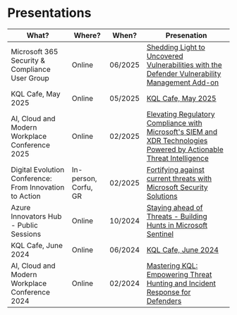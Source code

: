 # Presentations

| What? | Where? | When? | Presenation |
| --- | --- | --- | --- |
| Microsoft 365 Security & Compliance User Group | Online | 06/2025 | [Shedding Light to Uncovered Vulnerabilities with the Defender Vulnerability Management Add-on](https://github.com/cyb3rmik3/presentations/tree/main/202506-m365scug) |
| KQL Cafe, May 2025 | Online | 05/2025 | [KQL Cafe, May 2025](https://www.youtube.com/watch?v=Yna97PlIX18) |
| AI, Cloud and Modern Workplace Conference 2025 | Online | 02/2025 | [Elevating Regulatory Compliance with Microsoft's SIEM and XDR Technologies Powered by Actionable Threat Intelligence](https://github.com/cyb3rmik3/presentations/tree/main/202502-aicmwc2025) |
| Digital Evolution Conference: From Innovation to Action | In-person, Corfu, GR | 02/2025 | [Fortifying against current threats with Microsoft Security Solutions](https://github.com/cyb3rmik3/presentations/tree/main/202502-digitalevolutionconference) |
| Azure Innovators Hub - Public Sessions | Online | 10/2024 | [Staying ahead of Threats - Building Hunts in Microsoft Sentinel](https://github.com/cyb3rmik3/presentations/tree/main/202410-azureinnovatorshub) |
| KQL Cafe, June 2024 | Online | 06/2024 | [KQL Cafe, June 2024](https://github.com/cyb3rmik3/presentations/tree/main/202406-kqlcafe) |
| AI, Cloud and Modern Workplace Conference 2024 | Online | 02/2024 | [Mastering KQL: Empowering Threat Hunting and Incident Response​ for Defenders](https://github.com/cyb3rmik3/presentations/tree/main/202402-aicmwc) |